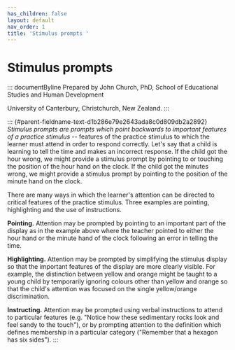```yaml
---
has_children: false
layout: default
nav_order: 1
title: 'Stimulus prompts '
---
```

# Stimulus prompts 


::: documentByline
Prepared by John Church, PhD, School of Educational Studies and Human
Development

University of Canterbury, Christchurch, New Zealand.
:::

::: {#parent-fieldname-text-d1b286e79e2643ada8c0d809db2a2892}
*Stimulus prompts are prompts which point backwards to important
features of a practice stimulus* -- features of the practice stimulus to
which the learner must attend in order to respond correctly. Let\'s say
that a child is learning to tell the time and makes an incorrect
response. If the child got the hour wrong, we might provide a stimulus
prompt by pointing to or touching the position of the hour hand on the
clock. If the child got the minutes wrong, we might provide a stimulus
prompt by pointing to the position of the minute hand on the clock.

There are many ways in which the learner\'s attention can be directed to
critical features of the practice stimulus. Three examples are pointing,
highlighting and the use of instructions.

**Pointing.** Attention may be prompted by pointing to an important part
of the display as in the example above where the teacher pointed to
either the hour hand or the minute hand of the clock following an error
in telling the time.

**Highlighting.** Attention may be prompted by simplifying the stimulus
display so that the important features of the display are more clearly
visible. For example, the distinction between yellow and orange might be
taught to a young child by temporarily ignoring colours other than
yellow and orange so that the child\'s attention was focused on the
single yellow/orange discrimination.

**Instructing.** Attention may be prompted using verbal instructions to
attend to particular features (e.g. "Notice how these sedimentary rocks
look and feel sandy to the touch"), or by prompting attention to the
definition which defines membership in a particular category ("Remember
that a hexagon has six sides").
:::
